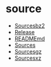 source
========================

- [Sourcesbz2](Sourcesbz2)
- [Release](Release)
- [READMEmd](READMEmd)
- [Sources](Sources)
- [Sourcesgz](Sourcesgz)
- [Sourcesxz](Sourcesxz)
